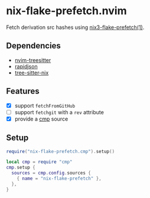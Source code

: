 # nix-flake-prefetch.nvim

Fetch derivation src hashes using [nix3-flake-prefetch(1)][nix-flake-prefetch].

## Dependencies

- [nvim-treesitter]
- [rapidjson]
- [tree-sitter-nix]

## Features

- [x] support `fetchFromGitHub`
- [ ] support `fetchgit` with a `rev` attribute
- [x] provide a [cmp] source

## Setup

```lua
require("nix-flake-prefetch.cmp").setup()

local cmp = require "cmp"
cmp.setup {
  sources = cmp.config.sources {
    { name = "nix-flake-prefetch" },
  },
}
```

[cmp]: https://github.com/hrsh7th/nvim-cmp
[nix-flake-prefetch]: https://nixos.org/manual/nix/stable/command-ref/new-cli/nix3-flake-prefetch.html
[nvim-treesitter]: https://github.com/nvim-treesitter/nvim-treesitter
[rapidjson]: https://github.com/xpol/lua-rapidjson
[tree-sitter-nix]: https://github.com/cstrahan/tree-sitter-nix
